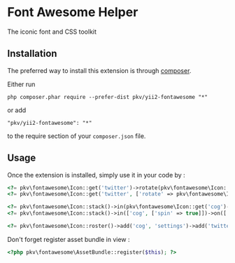 Font Awesome Helper
============
The iconic font and CSS toolkit

Installation
------------

The preferred way to install this extension is through [composer](http://getcomposer.org/download/).

Either run

```
php composer.phar require --prefer-dist pkv/yii2-fontawesome "*"
```

or add

```
"pkv/yii2-fontawesome": "*"
```

to the require section of your `composer.json` file.


Usage
-----

Once the extension is installed, simply use it in your code by  :

```php
<?= pkv\fontawesome\Icon::get('twitter')->rotate(pkv\fontawesome\Icon::ROTATE_180)->border() ?>
<?= pkv\fontawesome\Icon::get('twitter', ['rotate' => pkv\fontawesome\Icon::ROTATE_180, 'border' => true]) ?>
```

```php
<?= pkv\fontawesome\Icon::stack()->in(pkv\fontawesome\Icon::get('cog')->spin())->on(['ban', ['options' => ['class' => 'text-danger']]]) ?>
<?= pkv\fontawesome\Icon::stack()->in(['cog', ['spin' => true]])->on(['ban', ['options' => ['class' => 'text-danger']]]) ?>
```

```php
<?= pkv\fontawesome\Icon::roster()->add('cog', 'settings')->add('twitter', 'twitter') ?>
```


Don't forget register asset bundle in view :

```php
<?php pkv\fontawesome\AssetBundle::register($this); ?>
```